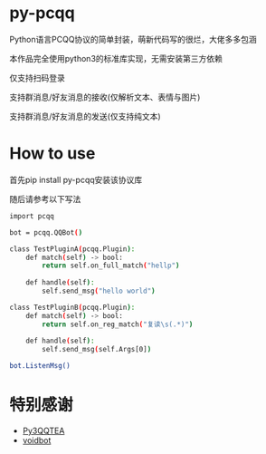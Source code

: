 # py-pcqq

Python语言PCQQ协议的简单封装，萌新代码写的很烂，大佬多多包涵

本作品完全使用python3的标准库实现，无需安装第三方依赖

仅支持扫码登录

支持群消息/好友消息的接收(仅解析文本、表情与图片)

支持群消息/好友消息的发送(仅支持纯文本)

# How to use

首先pip install py-pcqq安装该协议库

随后请参考以下写法

``` bash
import pcqq

bot = pcqq.QQBot()

class TestPluginA(pcqq.Plugin):
    def match(self) -> bool:
        return self.on_full_match("hellp")
    
    def handle(self):
        self.send_msg("hello world")

class TestPluginB(pcqq.Plugin):
    def match(self) -> bool:
        return self.on_reg_match("复读\s(.*)")
    
    def handle(self):
        self.send_msg(self.Args[0])

bot.ListenMsg()
```

# 特别感谢
- [Py3QQTEA](https://github.com/ColasDAD/Py3QQTEA)
- [voidbot](https://github.com/FloatTech/voidbot)
